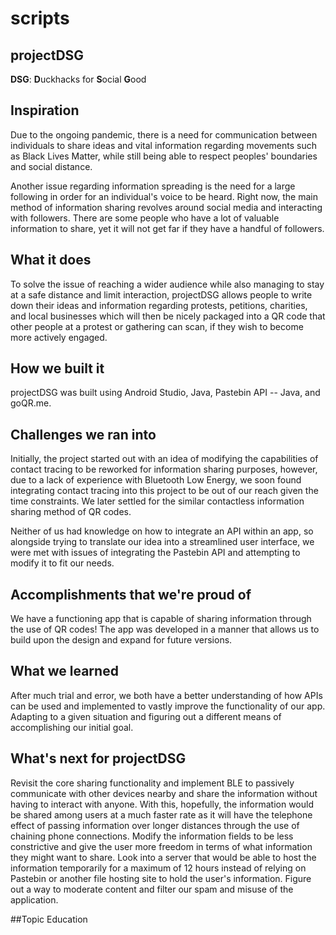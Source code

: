 # scripts

## projectDSG
**DSG**: **D**uckhacks for **S**ocial **G**ood

## Inspiration
Due to the ongoing pandemic, there is a need for communication between individuals to share ideas and vital information regarding movements such as Black Lives Matter, while still being able to respect peoples' boundaries and social distance.

Another issue regarding information spreading is the need for a large following in order for an individual's voice to be heard. Right now, the main method of information sharing revolves around social media and interacting with followers. There are some people who have a lot of valuable information to share, yet it will not get far if they have a handful of followers.

## What it does
To solve the issue of reaching a wider audience while also managing to stay at a safe distance and limit interaction, projectDSG allows people to write down their ideas and information regarding protests, petitions, charities, and local businesses which will then be nicely packaged into a QR code that other people at a protest or gathering can scan, if they wish to become more actively engaged.

## How we built it
projectDSG was built using Android Studio, Java, Pastebin API -- Java, and goQR.me. 

## Challenges we ran into
Initially, the project started out with an idea of modifying the capabilities of contact tracing to be reworked for information sharing purposes, however, due to a lack of experience with Bluetooth Low Energy, we soon found integrating contact tracing into this project to be out of our reach given the time constraints. We later settled for the similar contactless information sharing method of QR codes.

Neither of us had knowledge on how to integrate an API within an app, so alongside trying to translate our idea into a streamlined user interface, we were met with issues of integrating the Pastebin API and attempting to modify it to fit our needs.

## Accomplishments that we're proud of
We have a functioning app that is capable of sharing information through the use of QR codes!
The app was developed in a manner that allows us to build upon the design and expand for future versions.

## What we learned
After much trial and error, we both have a better understanding of how APIs can be used and implemented to vastly improve the functionality of our app.
Adapting to a given situation and figuring out a different means of accomplishing our initial goal.

## What's next for projectDSG
Revisit the core sharing functionality and implement BLE to passively communicate with other devices nearby and share the information without having to interact with anyone. With this, hopefully, the information would be shared among users at a much faster rate as it will have the telephone effect of passing information over longer distances through the use of chaining phone connections.
Modify the information fields to be less constrictive and give the user more freedom in terms of what information they might want to share.
Look into a server that would be able to host the information temporarily for a maximum of 12 hours instead of relying on Pastebin or another file hosting site to hold the user's information.
Figure out a way to moderate content and filter our spam and misuse of the application.

##Topic
Education
